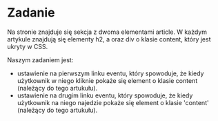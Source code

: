 # Zadanie

 Na stronie znajduje się sekcja z dwoma elementami article.
 W każdym artykule znajdują się elementy h2, a oraz div o klasie content, który jest ukryty w CSS.

 Naszym zadaniem jest:
 - ustawienie na pierwszym linku eventu, który spowoduje, że kiedy użytkownik w niego kliknie pokaże się element o klasie content (należący do tego artukułu).
 - ustawienie na drugim linku eventu, który spowoduje, że kiedy użytkownik na niego najedzie pokaże się element o klasie 'content' (należący do tego artukułu).

